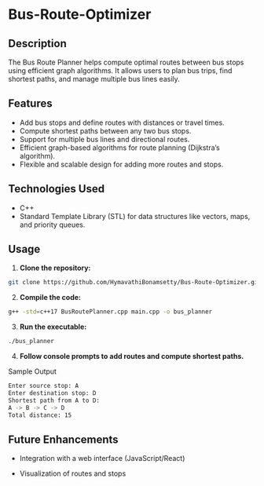 # Bus-Route-Optimizer

## Description
The Bus Route Planner helps compute optimal routes between bus stops using efficient graph algorithms. It allows users to plan bus trips, find shortest paths, and manage multiple bus lines easily.

## Features
- Add bus stops and define routes with distances or travel times.
- Compute shortest paths between any two bus stops.
- Support for multiple bus lines and directional routes.
- Efficient graph-based algorithms for route planning (Dijkstra’s algorithm).
- Flexible and scalable design for adding more routes and stops.

## Technologies Used
- C++
- Standard Template Library (STL) for data structures like vectors, maps, and priority queues.

## Usage

1. **Clone the repository:**
```bash
git clone https://github.com/HymavathiBonamsetty/Bus-Route-Optimizer.git
```

2. **Compile the code:**
```bash
g++ -std=c++17 BusRoutePlanner.cpp main.cpp -o bus_planner
```
3. **Run the executable:**
```bash
./bus_planner
```
4. **Follow console prompts to add routes and compute shortest paths.**

Sample Output
```bash
Enter source stop: A
Enter destination stop: D
Shortest path from A to D:
A -> B -> C -> D
Total distance: 15
```

## Future Enhancements

- Integration with a web interface (JavaScript/React)

- Visualization of routes and stops
